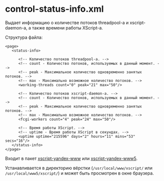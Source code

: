 # control-status-info.xml

Выдает информацию о количестве потоков threadpool-а и xscript-daemon-а, а также времени работы XScript-а.

Структура файла:

```
<page>
   <status-info>

      <!-- Количество потоков threadpool-а. -->
      <!-- count - Количество потоков, используемых в данный момент. -->
      <!-- peak - Максимальное количество одновременно занятых потоков. -->
      <!-- max - Максимально возможное количество потоков. -->
      <working-threads count="0" peak="21" max="50"/>

      <!-- Количество потоков xscript-daemon-а. -->
      <!-- count - Количество потоков, используемых в данный момент. -->
      <!-- peak - Максимальное количество одновременно занятых потоков. -->
      <!-- max - Максимально возможное количество потоков. -->
      <fcgi-workers count="4" peak="24" max="50"/>

      <!-- Время работы XScript. -->
      <!-- uptime - Время работы XScript в секундах. -->
      <uptime uptime="215596" days="2" hours="11" mins="53" secs="16"/>
   </status-info>
</page>
```

Входит в пакет [xscript-yandex-www](../concepts/packages.md#xscript-yandex-www) или [xscript-yandex-www5](../concepts/packages.md#xscript-yandex-www5).

Устанавливается в директорию вёрстки (`/usr/local/www/xscript/` или `/usr/local/www5/xscript/`) и может быть просмотрен в окне браузера.

